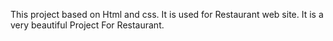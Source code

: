 This project based on Html and css. 
It is used for Restaurant web site.
It is a very beautiful Project For Restaurant.  
